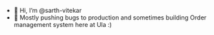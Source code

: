 - 👋 Hi, I’m @sarth-vitekar
- 👀 Mostly pushing bugs to production and sometimes building Order management system here at Ula :)

<!---
sarth-vitekar/sarth-vitekar is a ✨ special ✨ repository because its `README.md` (this file) appears on your GitHub profile.
You can click the Preview link to take a look at your changes.
--->
